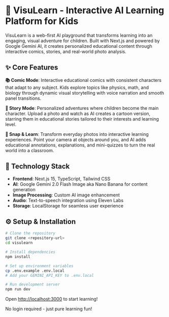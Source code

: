 # 🌟 VisuLearn - Interactive AI Learning Platform for Kids

VisuLearn is a web-first AI playground that transforms learning into an engaging, visual adventure for children. Built with Next.js and powered by Google Gemini AI, it creates personalized educational content through interactive comics, stories, and real-world photo analysis.

## ✨ Core Features

**📚 Comic Mode**: Interactive educational comics with consistent characters that adapt to any subject. Kids explore topics like physics, math, and biology through dynamic visual storytelling with voice narration and smooth panel transitions.

**📖 Story Mode**: Personalized adventures where children become the main character. Upload a photo and watch as AI creates a cartoon version, starring them in educational stories tailored to their interests and learning level.

**📸 Snap & Learn**: Transform everyday photos into interactive learning experiences. Point your camera at objects around you, and AI adds educational annotations, explanations, and mini-quizzes to turn the real world into a classroom.

## 🚀 Technology Stack

- **Frontend**: Next.js 15, TypeScript, Tailwind CSS
- **AI**: Google Gemini 2.0 Flash Image aka Nano Banana for content generation
- **Image Processing**: Custom AI image enhancement
- **Audio**: Text-to-speech integration using Eleven Labs
- **Storage**: LocalStorage for seamless user experience

## ⚙️ Setup & Installation

```bash
# Clone the repository
git clone <repository-url>
cd visulearn

# Install dependencies
npm install

# Set up environment variables
cp .env.example .env.local
# Add your GEMINI_API_KEY to .env.local

# Run development server
npm run dev
```

Open [http://localhost:3000](http://localhost:3000) to start learning!

No login required - just pure learning fun!
